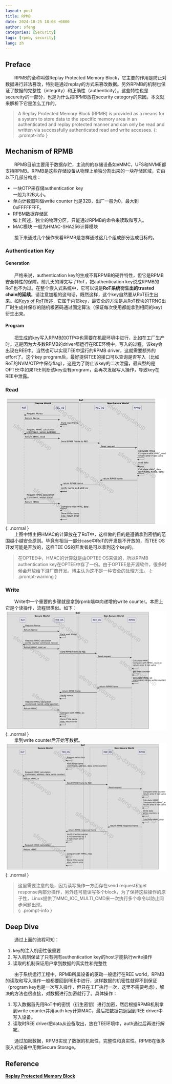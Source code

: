 ```yaml
---
layout: post
title: RPMB
date: 2024-10-25 18:08 +0800
author: sfeng
categories: [Security]
tags: [rpmb, security]
lang: zh
---
```


## Preface
&emsp;&emsp;RPMB的全称叫做Replay Protected Memory Block，它主要的作用是防止对数据进行非法篡改，特别是通过replay的方式来篡改数据。另外RPMB的机制也保证了数据的完整性（integrity）和正确性（authenticity）。这些特性也是secureity的一部分，也是为什么把RPMB放在security category的原因。本文就来解析下它是怎么工作的。  

> A Replay Protected Memory Block (RPMB) is provided as a means for a system to store data to the specific memory area in an authenticated and replay protected manner and can only be read and written via successfully authenticated read and write accesses.
{: .prompt-info }  

## Mechanism of RPMB
&emsp;&emsp;RPMB目前主要用于数据存贮，主流的的存储设备如eMMC，UFS和NVME都支持RPMB。RPMB是这些存储设备从物理上单独分割出来的一块存储区域，它由以下几部分构成：  
- 一块OTP来存储authentication key  
  一般为32B大小。  
- 单向计数器叫做write counter 
  也是32B，出厂一般为0，最大到0xFFFFFFFF。  
- RPBM数据存储区  
  如上所述，独立的物理分区，只能通过RPMB的命令来读取和写入。  
- MAC模块
  一般为HMAC-SHA256计算模块  

&emsp;&emsp;接下来通过几个操作来看RPMB是怎样通过这几个组成部分达成目标的。  
### Authentication Key
#### Generation
&emsp;&emsp;严格来说，authentication key的生成不算RPMB的硬件特性，但它是RPMB安全特性的保障。前几天的博文写了RoT，把authentication key说成RPMB的RoT也不为过。在整个嵌入式系统中，它可以说是**RoT系统衍生出的trusted chain的延续**。请注意加粗的这句话，既然这样，这个key自然要从RoT衍生出来。如[Keys of RoT](https://sfeng-daydayup.github.io/posts/root-of-trust/#keys-of-rot)所述，它属于内部key，最安全的方法是从RoT模块的TRNG出厂时生成并保存的随机根密码通过固定算法（保证每次使用都能拿到相同的key）衍生出来。  

#### Program
&emsp;&emsp;把生成的key写入RPMB的OTP中也需要在机密环境中进行，比如在工厂生产时。这是因为大多数RPMB的driver都运行在REE环境中，写入的过程，该key会出现在REE中。当然也可以实现TEE中运行的RPMB driver，这就需要额外的effort了。这个key program后，最好提供TEE的接口可以查询是否写入（比如RoT的NVM/OTP中保存flag），这是为了防止该key的二次泄露，最典型的是OPTEE中如果TEE判断该key没有program，会再次发起写入操作，导致key在REE中泄露。  

### Read
![rot](/assets/img/rpmb_r.png){: .normal }   
&emsp;&emsp;上图中博主把HMAC的计算放在了RoT中，这样做的目的是遵循拿到密钥的范围越小越安全原则。毕竟有相当一部分case中RoT的开发是不开放的，而TEE OS开发可能是开放的，这样TEE OS的开发者是可以拿到这个key的。  
> 在OPTEE中，HMAC的计算就是由OPTEE OS来做的，所以RPMB authentication key在OPTEE中存了一份。由于OPTEE是开源软件，很多时候会开放给下游厂商开发。博主认为这不是一种安全的处理方法。
{: .prompt-warning }  

### Write
&emsp;&emsp;Write中一个重要的步骤就是拿到rpmb端单向递增的write counter。本质上它是个读操作，流程很类似。如下：  
![rot](/assets/img/rpmb_wc.png){: .normal }   
&emsp;&emsp;拿到write counter后开始写数据。  
![rot](/assets/img/rpmb_w.png){: .normal }   

> 这里需要注意的是，因为读写操作一方面存在send request和get response两部分操作，另外还可能读写多个block，为了保持这些操作的原子性，Linux提供了MMC_IOC_MULTI_CMD来一次执行多个命令以防止同步问题出现。  
{: .prompt-info }  

## Deep Dive
&emsp;&emsp;通过上面的流程可知：  
1. key的注入机密性很重要
2. 写入机制保证了只有拥有authentication key的host才能执行write操作
3. 读取的机制保证用户拿到数据的真实性和完整性

&emsp;&emsp;由于系统运行工程中，RPMB所属设备的驱动一般运行在REE world，RPMB的读取和写入操作一般都要回到REE中进行，这样数据的机密性就得不到保证（program key也是一次写入操作，但只在工厂执行一次，这里不需要考虑），解决的方法也很直接，对数据进行加密就行了。具体操作：  
1. 写入数据首先用RoT中的密钥（衍生密钥）进行加密，然后根据RPMB机制拿到write counter并用auth key计算MAC，最后把数据包返回到REE driver中写入设备。  
2. 读取时REE driver把data从设备取出，放在TEE环境中，auth通过后再进行解密。  

&emsp;&emsp;通过加密数据，RPMB实现了数据的机密性，完整性和真实性。RPMB在很多嵌入式设备中用做Secure Storage。  

## Reference
[**Replay Protected Memory Block**](https://en.wikipedia.org/wiki/Replay_Protected_Memory_Block)  